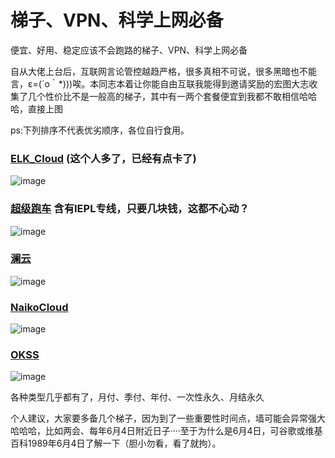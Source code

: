 # 梯子、VPN、科学上网必备
便宜、好用、稳定应该不会跑路的梯子、VPN、科学上网必备  

自从大佬上台后，互联网言论管控越趋严格，很多真相不可说，很多黑暗也不能言，ε=(´ο｀*)))唉。本同志本着让你能自由互联我能得到邀请奖励的宏图大志收集了几个性价比不是一般高的梯子，其中有一两个套餐便宜到我都不敢相信哈哈哈，直接上图  

ps:下列排序不代表优劣顺序，各位自行食用。

### [ELK_Cloud](https://www.elkcloud.cc/auth/register?code=5Y6w)  (这个人多了，已经有点卡了)
  
![image](https://user-images.githubusercontent.com/93764491/158548983-0159e5ac-fcb4-474b-b8b9-351356337f36.png)

### [超级跑车](http://paoche.one/#/register?code=8yI5Z3oU)  含有IEPL专线，只要几块钱，这都不心动？
  
![image](https://user-images.githubusercontent.com/93764491/158549406-f94c7e86-f63c-4caf-99f8-7624960bb3b2.png)

### [澜云](https://ep.0318.cyou/#/register?code=12sypiUN)  
  
![image](https://user-images.githubusercontent.com/93764491/158549592-647296d2-72f4-4db5-943b-a5a90c7eff00.png)

### [NaikoCloud](https://naiko.cloud/auth/register?code=VaEK)  
  
![image](https://user-images.githubusercontent.com/93764491/158550061-8cbf38b3-d255-4199-a289-692ffdb5d6fb.png)

### [OKSS](https://okss.us/#/register?code=uLTK9oyA)  
  
![image](https://user-images.githubusercontent.com/93764491/158550435-1e3c558a-9d10-43cf-afe1-0ee19623dead.png)


各种类型几乎都有了，月付、季付、年付、一次性永久、月结永久

个人建议，大家要多备几个梯子，因为到了一些重要性时间点，墙可能会异常强大哈哈哈，比如两会、每年6月4日附近日子····至于为什么是6月4日，可谷歌或维基百科1989年6月4日了解一下（胆小勿看，看了就拘）。
